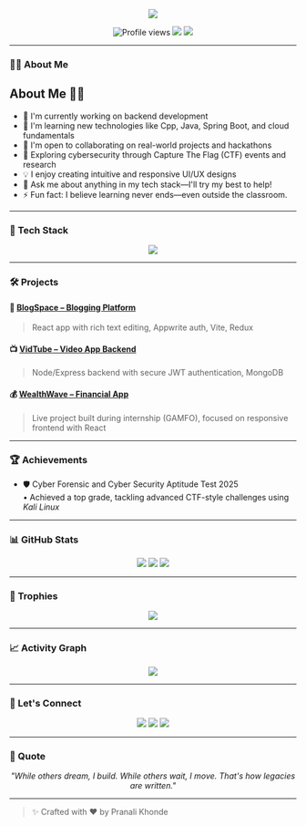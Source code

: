 <!-- Animated Typing Intro -->
<p align="center">
  <img src="https://readme-typing-svg.demolab.com?font=Fira+Code&size=24&pause=1000&center=true&vCenter=true&width=435&lines=Hi+I'm+Pranali+Khonde;" />
</p>

<!-- Visitor Badge and Profile Stats -->
<p align="center">
  <img src="https://komarev.com/ghpvc/?username=gitP70hub&style=flat-square&color=blue" alt="Profile views" />
  <img src="https://img.shields.io/github/followers/gitP70hub?style=social" />
  <img src="https://img.shields.io/github/stars/gitP70hub?style=social" />
</p>

---

### 👩‍💻 About Me

## About Me 🙋‍♀

- 🔭 I'm currently working on backend development  
- 🌱 I'm learning new technologies like Cpp, Java, Spring Boot, and cloud fundamentals  
- 🤝 I'm open to collaborating on real-world projects and hackathons  
- 🧠 Exploring cybersecurity through Capture The Flag (CTF) events and research  
- 💡 I enjoy creating intuitive and responsive UI/UX designs  
- 💬 Ask me about anything in my tech stack—I'll try my best to help!  
- ⚡ Fun fact: I believe learning never ends—even outside the classroom.  

---

### 🚀 Tech Stack

<p align="center">
  <img src="https://skillicons.dev/icons?i=html,css,js,react,nodejs,java,express,cpp,figma,mongodb,postman" />
</p>

---

### 🛠 Projects

#### 📝 [BlogSpace – Blogging Platform](https://github.com/gitP70hub/Blogging-Website)
> React app with rich text editing, Appwrite auth, Vite, Redux

#### 📺 [VidTube – Video App Backend](https://github.com/gitP70hub/vidtube)
> Node/Express backend with secure JWT authentication, MongoDB

#### 💰 [WealthWave – Financial App](https://wealthwavetech.vercel.app/)
> Live project built during internship (GAMFO), focused on responsive frontend with React

---

### 🏆 Achievements

- 🛡 Cyber Forensic and Cyber Security Aptitude Test 2025  
• Achieved a top grade, tackling advanced CTF-style challenges using *Kali Linux*

---

### 📊 GitHub Stats

<p align="center">
  <img src="https://github-readme-stats.vercel.app/api?username=gitP70hub&show_icons=true&theme=radical" />
  <img src="https://github-readme-streak-stats.herokuapp.com?user=gitP70hub&theme=radical" />
  <img src="https://github-readme-stats.vercel.app/api/top-langs/?username=gitP70hub&layout=compact&theme=radical" />
</p>

---

### 🏅 Trophies

<p align="center">
  <img src="https://github-profile-trophy.vercel.app/?username=gitP70hub&theme=onedark&no-frame=true&no-bg=true&margin-w=4" />
</p>

---

### 📈 Activity Graph

<p align="center">
  <img src="https://github-readme-activity-graph.vercel.app/graph?username=gitP70hub&bg_color=0d1117&color=58a6ff&line=4c8ed9&point=1abc9c&area=true&hide_border=true" />
</p>

---

### 🔗 Let's Connect

<p align="center">
  <a href="https://linkedin.com/in/sankalp-ramteke-35a83224a/"><img src="https://img.shields.io/badge/LinkedIn-blue?logo=linkedin&style=for-the-badge" /></a>
  <a href="mailto:pranalikhonde93@gmail.com"><img src="https://img.shields.io/badge/Gmail-D14836?logo=gmail&style=for-the-badge&logoColor=white" /></a>
  <a href="https://instagram.com/sankalp.codes"><img src="https://img.shields.io/badge/Instagram-%23E4405F?logo=instagram&style=for-the-badge&logoColor=white" /></a>
</p>

---

### 💬 Quote

<p align="center"><i>"While others dream, I build. While others wait, I move. That's how legacies are written."</i></p>

---

> ✨ Crafted with ❤ by Pranali Khonde
